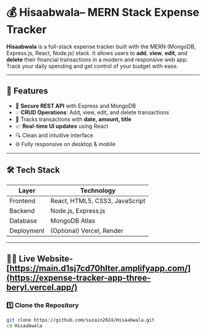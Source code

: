 # 💰 Hisaabwala– MERN Stack Expense Tracker

**Hisaabwala** is a full-stack expense tracker built with the MERN (MongoDB, Express.js, React, Node.js) stack. It allows users to **add**, **view**, **edit**, and **delete** their financial transactions in a modern and responsive web app. Track your daily spending and get control of your budget with ease.

---


## 🚀 Features

- 🔐 **Secure REST API** with Express and MongoDB
- 💡 **CRUD Operations**: Add, view, edit, and delete transactions
- 📅 Tracks transactions with **date, amount, title**
- 📈 **Real-time UI updates** using React
- 🔍 Clean and intuitive interface
- 🌐 Fully responsive on desktop & mobile

---

## 🛠️ Tech Stack

| Layer      | Technology                         |
|------------|-------------------------------------|
| Frontend   | React, HTML5, CSS3, JavaScript      |
| Backend    | Node.js, Express.js                 |
| Database   | MongoDB Atlas                       |
| Deployment | (Optional) Vercel, Render           |

---

## 🧑‍💻 Live Website-[https://main.d1sj7cd70hlter.amplifyapp.com/](https://expense-tracker-app-three-beryl.vercel.app/)

### 1️⃣ Clone the Repository

```bash
git clone https://github.com/suzain2024/Hisaabwala.git
cd Hisaabwala
